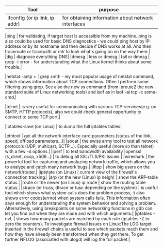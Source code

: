Tool|purpose
---|---
ifconfig (or ip link, ip addr) | for obtaining information about network interfaces|

|ping | for validating, if target host is accessible from my machine. ping is also could be used for basic DNS diagnostics - we could ping host by IP-address or by its hostname and then decide if DNS works at all. And then traceroute or tracepath or mtr to look what's going on on the way there.|
|dig | diagnose everything DNS|
|dmesg | less or dmesg | tail or dmesg | grep -i error - for understanding what the Linux kernel thinks about some trouble.|

|netstat -antp + | grep smth - my most popular usage of netstat command, which shows information about TCP connections. Often I perform some filtering using grep. See also the new ss command (from iproute2 the new standard suite of Linux networking tools) and lsof as in lsof -ai tcp -c some-cmd.|

|telnet <host> <port> | is very useful for communicating with various TCP-services(e.g. on SMTP, HTTP protocols), also we could check general opportunity to connect to some TCP port.|

|iptables-save (on Linux) | to dump the full iptables tables|

|ethtool | get all the network interface card parameters (status of the link, speed, offload parameters...)|
|socat | the swiss army tool to test all network protocols (UDP, multicast, SCTP...). Especially useful (more so than telnet) with a few -d options.|
|iperf | to test bandwidth availability
|openssl (s_client, ocsp, x509...) |  to debug all SSL/TLS/PKI issues.|
|wireshark | the powerful tool for capturing and analyzing network traffic, which allows you to analyze and catch many network bugs.|
|iftop | show big users on the network/router.|
|iptstate (on Linux) | current view of the firewall's connection tracking.|
|arp (or the new (Linux) ip neigh) | show the ARP-table status.|
|route or the newer (on Linux) ip route | show the routing table status.|
|strace (or truss, dtrace or tusc depending on the system) | is useful tool which shows what system calls does the problem process, it also shows error codes(errno) when system calls fails. This information often says enough for understanding the system behavior and solving a problem. Alternatively, using breakpoints on some networking functions in gdb can let you find out when they are made and with which arguments.|
|iptables -nvL | shows how many packets are matched by each rule (iptables -Z to zero the counters). To investigate firewall issues on Linux:The LOG target inserted in the firewall chains is useful to see which packets reach them and how they have already been transformed when they get there. To get further NFLOG (associated with ulogd) will log the full packet.|
